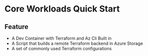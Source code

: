 # Core Workloads Quick Start

## Feature

* A Dev Container with Terraform and Az Cli Built in
* A Script that builds a remote Terraform backend in Azure Storage
* A set of commonly used Terraform configurations